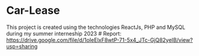 # Car-Lease
This project is created using the technologies ReactJs, PHP and MySQL during my summer interneship 2023 #
Report: https://drive.google.com/file/d/1oIeElxF8wtP-71-5x4_JTc-GjQ82yeIB/view?usp=sharing
